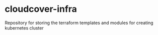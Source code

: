 # cloudcover-infra
Repository for storing the terraform templates and modules for creating kubernetes cluster
